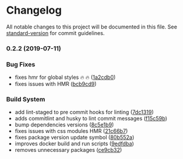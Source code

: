 # Changelog

All notable changes to this project will be documented in this file. See [standard-version](https://github.com/conventional-changelog/standard-version) for commit guidelines.

### 0.2.2 (2019-07-11)


### Bug Fixes

* fixes hmr for global styles 🔥 🔥 ([1a2cdb0](https://github.com/tusharf5/react-csr-docker-boilerplate/commit/1a2cdb0))
* fixes issues with HMR ([bcb9cd9](https://github.com/tusharf5/react-csr-docker-boilerplate/commit/bcb9cd9))


### Build System

* add lint-staged to pre commit hooks for linting ([7dc1319](https://github.com/tusharf5/react-csr-docker-boilerplate/commit/7dc1319))
* adds commitlint and husky to lint commit messages ([f15c59b](https://github.com/tusharf5/react-csr-docker-boilerplate/commit/f15c59b))
* bump dependencies versions ([8c5e1b9](https://github.com/tusharf5/react-csr-docker-boilerplate/commit/8c5e1b9))
* fixes issues with css modules HMR ([21c66b7](https://github.com/tusharf5/react-csr-docker-boilerplate/commit/21c66b7))
* fixes package version update symbol ([80b552a](https://github.com/tusharf5/react-csr-docker-boilerplate/commit/80b552a))
* improves docker build and run scripts ([9edfdba](https://github.com/tusharf5/react-csr-docker-boilerplate/commit/9edfdba))
* removes unnecessary packages ([ce9cb32](https://github.com/tusharf5/react-csr-docker-boilerplate/commit/ce9cb32))
